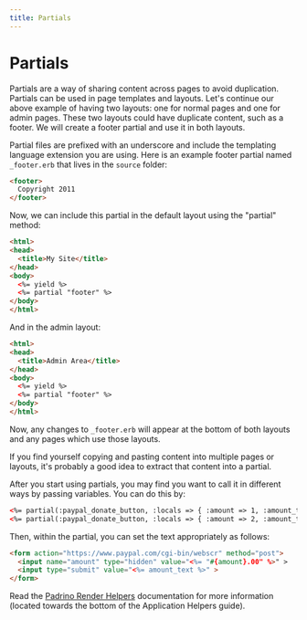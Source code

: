 ```yaml
---
title: Partials
---
```


# Partials

Partials are a way of sharing content across pages to avoid duplication.
Partials can be used in page templates and layouts. Let's continue our above
example of having two layouts: one for normal pages and one for admin pages.
These two layouts could have duplicate content, such as a footer. We will
create a footer partial and use it in both layouts.

Partial files are prefixed with an underscore and include the templating
language extension you are using. Here is an example footer partial named
`_footer.erb` that lives in the `source` folder:

``` html
<footer>
  Copyright 2011
</footer>
```

Now, we can include this partial in the default layout using the "partial"
method:

``` html
<html>
<head>
  <title>My Site</title>
</head>
<body>
  <%= yield %>
  <%= partial "footer" %>
</body>
</html>
```

And in the admin layout:

``` html
<html>
<head>
  <title>Admin Area</title>
</head>
<body>
  <%= yield %>
  <%= partial "footer" %>
</body>
</html>
```

Now, any changes to `_footer.erb` will appear at the bottom of both layouts and
any pages which use those layouts.

If you find yourself copying and pasting content into multiple pages or
layouts, it's probably a good idea to extract that content into a partial.

After you start using partials, you may find you want to call it in different
ways by passing variables. You can do this by:

``` html
<%= partial(:paypal_donate_button, :locals => { :amount => 1, :amount_text => "Pay $1" }) %>
<%= partial(:paypal_donate_button, :locals => { :amount => 2, :amount_text => "Pay $2" }) %>
```

Then, within the partial, you can set the text appropriately as follows:

``` html
<form action="https://www.paypal.com/cgi-bin/webscr" method="post">
  <input name="amount" type="hidden" value="<%= "#{amount}.00" %>" >
  <input type="submit" value="<%= amount_text %>" >
</form>
```

Read the [Padrino Render Helpers] documentation for more information (located towards the bottom of the Application Helpers guide).

[Padrino Render Helpers]: http://padrinorb.com/guides/application-helpers/
